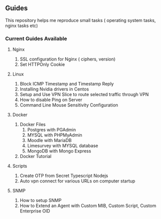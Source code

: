 ## Guides

This repository helps me reproduce small tasks ( operating system tasks, nginx tasks etc)

### Current Guides Available

1. Nginx
    1. SSL configuration for Nginx ( ciphers, version)
    2. Set HTTPOnly Cookie

2. Linux
    1. Block ICMP Timestamp and Timestamp Reply
    2. Installing Nvidia drivers in Centos
    3. Setup and Use VPN Slice to route selected traffic through VPN
    4. How to disable Ping on Server
    5. Command Line Mouse Sensitivity Configuration 

3. Docker
    1. Docker Files
        1. Postgres with PGAdmin
        2. MYSQL with PHPMyAdmin
        3. Moodle with MariaDB
        4. Limesurvey with MYSQL database
        5. MongoDB with Mongo Express
    2. Docker Tutorial

4. Scripts
    1. Create OTP from Secret Typescript Nodejs
    2. Auto vpn connect for various URLs on computer startup

5. SNMP
    1. How to setup SNMP
    2. How to Extend an Agent with Custom MIB, Custom Script, Custom Enterprise OID
